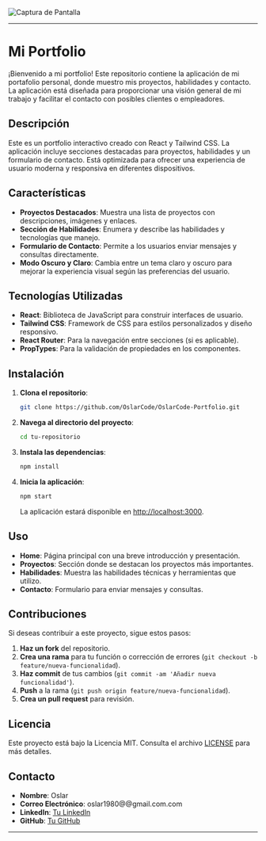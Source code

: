 ![Captura de Pantalla](assets/screencapture-localhost-5173-2024-08-29-21_18_48.png)

---

# Mi Portfolio

¡Bienvenido a mi portfolio! Este repositorio contiene la aplicación de mi portafolio personal, donde muestro mis proyectos, habilidades y contacto. La aplicación está diseñada para proporcionar una visión general de mi trabajo y facilitar el contacto con posibles clientes o empleadores.

## Descripción

Este es un portfolio interactivo creado con React y Tailwind CSS. La aplicación incluye secciones destacadas para proyectos, habilidades y un formulario de contacto. Está optimizada para ofrecer una experiencia de usuario moderna y responsiva en diferentes dispositivos.

## Características

- **Proyectos Destacados**: Muestra una lista de proyectos con descripciones, imágenes y enlaces.
- **Sección de Habilidades**: Enumera y describe las habilidades y tecnologías que manejo.
- **Formulario de Contacto**: Permite a los usuarios enviar mensajes y consultas directamente.
- **Modo Oscuro y Claro**: Cambia entre un tema claro y oscuro para mejorar la experiencia visual según las preferencias del usuario.

## Tecnologías Utilizadas

- **React**: Biblioteca de JavaScript para construir interfaces de usuario.
- **Tailwind CSS**: Framework de CSS para estilos personalizados y diseño responsivo.
- **React Router**: Para la navegación entre secciones (si es aplicable).
- **PropTypes**: Para la validación de propiedades en los componentes.

## Instalación

1. **Clona el repositorio**:

   ```bash
   git clone https://github.com/OslarCode/OslarCode-Portfolio.git
   ```

2. **Navega al directorio del proyecto**:

   ```bash
   cd tu-repositorio
   ```

3. **Instala las dependencias**:

   ```bash
   npm install
   ```

4. **Inicia la aplicación**:

   ```bash
   npm start
   ```

   La aplicación estará disponible en [http://localhost:3000](http://localhost:3000).

## Uso

- **Home**: Página principal con una breve introducción y presentación.
- **Proyectos**: Sección donde se destacan los proyectos más importantes.
- **Habilidades**: Muestra las habilidades técnicas y herramientas que utilizo.
- **Contacto**: Formulario para enviar mensajes y consultas.

## Contribuciones

Si deseas contribuir a este proyecto, sigue estos pasos:

1. **Haz un fork** del repositorio.
2. **Crea una rama** para tu función o corrección de errores (`git checkout -b feature/nueva-funcionalidad`).
3. **Haz commit** de tus cambios (`git commit -am 'Añadir nueva funcionalidad'`).
4. **Push** a la rama (`git push origin feature/nueva-funcionalidad`).
5. **Crea un pull request** para revisión.

## Licencia

Este proyecto está bajo la Licencia MIT. Consulta el archivo [LICENSE](LICENSE) para más detalles.

## Contacto

- **Nombre**: Oslar
- **Correo Electrónico**: oslar1980@@gmail.com.com
- **LinkedIn**: [Tu LinkedIn](https://www.linkedin.com/in/tu-perfil)
- **GitHub**: [Tu GitHub](https://github.com/OslarCode)

---
